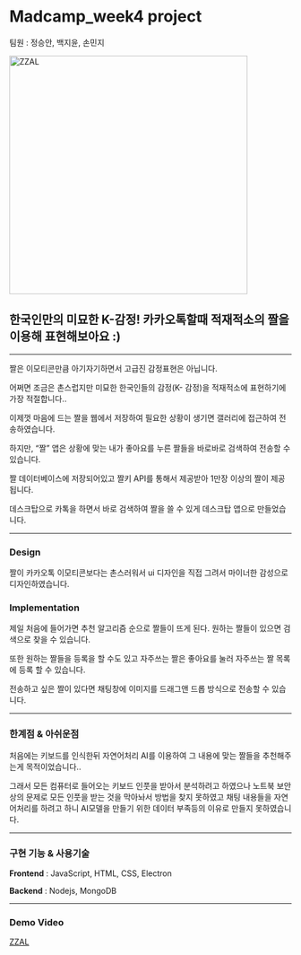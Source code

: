 # Madcamp_week4 project
팀원 : 정승안, 백지윤, 손민지


<img width="425" alt="ZZAL" src="https://user-images.githubusercontent.com/38162871/211985531-8867aaf1-48c8-4fe6-92ea-1c2d2d30474a.png">


## 한국인만의 미묘한 K-감정! 카카오톡할때 적재적소의 짤을 이용해 표현해보아요 :)
---
짤은 이모티콘만큼 아기자기하면서 고급진 감정표현은 아닙니다. 

어쩌면 조금은 촌스럽지만 미묘한 한국인들의 감정(K- 감정)을 적재적소에 표현하기에 가장 적절합니다..

이제껏 마음에 드는 짤을 웹에서 저장하여 필요한 상황이 생기면 갤러리에 접근하여 전송하였습니다.

하지만, “짤” 앱은 상황에 맞는 내가 좋아요를 누른 짤들을 바로바로 검색하여 전송할 수 있습니다.

짤 데이터베이스에 저장되어있고 짤키 API를 통해서 제공받아 1만장 이상의 짤이 제공됩니다.

데스크탑으로 카톡을 하면서 바로 검색하여 짤을 쓸 수 있게 데스크탑 앱으로 만들었습니다.


---

### Design

짤이 카카오톡 이모티콘보다는 촌스러워서 ui 디자인을 직접 그려서 마이너한 감성으로 디자인하였습니다.

### Implementation

제일 처음에 들어가면 추천 알고리즘 순으로 짤들이 뜨게 된다. 원하는 짤들이 있으면 검색으로 찾을 수 있습니다.

또한 원하는 짤들을 등록을 할 수도 있고 자주쓰는 짤은 좋아요를 눌러 자주쓰는 짤 목록에 등록 할 수 있습니다. 

전송하고 싶은 짤이 있다면 채팅창에 이미지를 드래그앤 드롭 방식으로 전송할 수 있습니다.


---


### 한계점 & 아쉬운점

처음에는 키보드를 인식한뒤 자연어처리 AI를 이용하여 그 내용에 맞는 짤들을 추천해주는게 목적이었습니다.. 

그래서 모든 컴퓨터로 들어오는 키보드 인풋을 받아서 분석하려고 하였으나 노트북 보안상의 문제로 모든 인풋을 받는 것을 막아놔서 방법을 찾지 못하였고 채팅 내용들을 자연어처리를 하려고 하니 AI모델을 만들기 위한 데이터 부족등의 이유로 만들지 못하였습니다.


---


### 구현 기능 & 사용기술
**Frontend** : JavaScript, HTML, CSS, Electron

**Backend** : Nodejs, MongoDB

---


### Demo Video
[ZZAL](https://www.youtube.com/watch?v=SY3ReGNoU0U)
